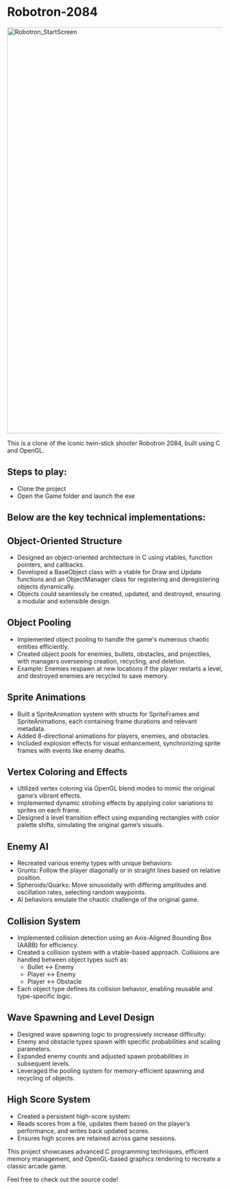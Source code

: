 # Robotron-2084

<img width="946" alt="Robotron_StartScreen" src="https://github.com/user-attachments/assets/21a5a278-541f-4a6b-badf-5d32554543e4" />

This is a clone of the iconic twin-stick shooter Robotron 2084, built using C and OpenGL. 

## Steps to play:
- Clone the project
- Open the Game folder and launch the exe

## Below are the key technical implementations:
## Object-Oriented Structure
- Designed an object-oriented architecture in C using vtables, function pointers, and callbacks.
- Developed a BaseObject class with a vtable for Draw and Update functions and an ObjectManager class for registering and deregistering objects dynamically.
- Objects could seamlessly be created, updated, and destroyed, ensuring a modular and extensible design.
  
## Object Pooling
- Implemented object pooling to handle the game's numerous chaotic entities efficiently.
- Created object pools for enemies, bullets, obstacles, and projectiles, with managers overseeing creation, recycling, and deletion.
- Example: Enemies respawn at new locations if the player restarts a level, and destroyed enemies are recycled to save memory.

## Sprite Animations
- Built a SpriteAnimation system with structs for SpriteFrames and SpriteAnimations, each containing frame durations and relevant metadata.
- Added 8-directional animations for players, enemies, and obstacles.
- Included explosion effects for visual enhancement, synchronizing sprite frames with events like enemy deaths.
  
## Vertex Coloring and Effects
- Utilized vertex coloring via OpenGL blend modes to mimic the original game’s vibrant effects.
- Implemented dynamic strobing effects by applying color variations to sprites on each frame.
- Designed a level transition effect using expanding rectangles with color palette shifts, simulating the original game’s visuals.

## Enemy AI
- Recreated various enemy types with unique behaviors:
- Grunts: Follow the player diagonally or in straight lines based on relative position.
- Spheroids/Quarks: Move sinusoidally with differing amplitudes and oscillation rates, selecting random waypoints.
- AI behaviors emulate the chaotic challenge of the original game.

## Collision System
- Implemented collision detection using an Axis-Aligned Bounding Box (AABB) for efficiency.
- Created a collision system with a vtable-based approach. Collisions are handled between object types such as:
  - Bullet ↔ Enemy
  - Player ↔ Enemy
  - Player ↔ Obstacle
- Each object type defines its collision behavior, enabling reusable and type-specific logic.
  
## Wave Spawning and Level Design
- Designed wave spawning logic to progressively increase difficulty:
- Enemy and obstacle types spawn with specific probabilities and scaling parameters.
- Expanded enemy counts and adjusted spawn probabilities in subsequent levels.
- Leveraged the pooling system for memory-efficient spawning and recycling of objects.

## High Score System
- Created a persistent high-score system:
- Reads scores from a file, updates them based on the player’s performance, and writes back updated scores.
- Ensures high scores are retained across game sessions.
  
This project showcases advanced C programming techniques, efficient memory management, and OpenGL-based graphics rendering to recreate a classic arcade game.

Feel free to check out the source code!

